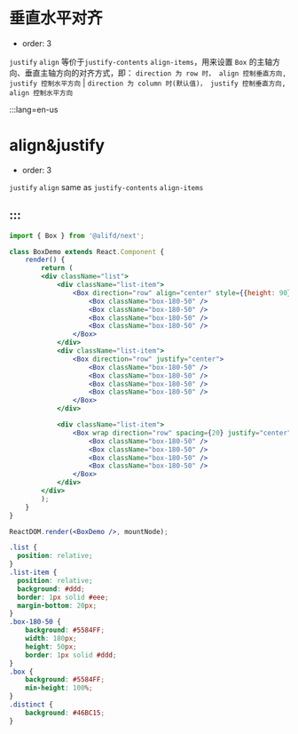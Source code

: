 # 垂直水平对齐

- order: 3

`justify` `align` 等价于`justify-contents` `align-items`，用来设置 `Box` 的主轴方向、垂直主轴方向的对齐方式，即：
`direction 为 row 时， align 控制垂直方向, justify 控制水平方向` |
`direction 为 column 时(默认值)， justify 控制垂直方向, align 控制水平方向`

:::lang=en-us
# align&justify

- order: 3

`justify` `align` same as `justify-contents` `align-items`

:::
---

````jsx
import { Box } from '@alifd/next';

class BoxDemo extends React.Component {
    render() {
        return (
        <div className="list">
            <div className="list-item">
                <Box direction="row" align="center" style={{height: 90}}>
                    <Box className="box-180-50" />
                    <Box className="box-180-50" />
                    <Box className="box-180-50" />
                    <Box className="box-180-50" />
                </Box>
            </div>
            <div className="list-item">
                <Box direction="row" justify="center">
                    <Box className="box-180-50" />
                    <Box className="box-180-50" />
                    <Box className="box-180-50" />
                    <Box className="box-180-50" />
                </Box>
            </div>

            <div className="list-item">
                <Box wrap direction="row" spacing={20} justify="center" padding={20}>
                    <Box className="box-180-50" />
                    <Box className="box-180-50" />
                    <Box className="box-180-50" />
                    <Box className="box-180-50" />
                </Box>
            </div>
        </div>
        );
    }
}

ReactDOM.render(<BoxDemo />, mountNode);
````
````css
.list {
  position: relative;
}
.list-item {
  position: relative;
  background: #ddd;
  border: 1px solid #eee;
  margin-bottom: 20px;
}
.box-180-50 {
    background: #5584FF;
    width: 180px;
    height: 50px;
    border: 1px solid #ddd;
}
.box {
    background: #5584FF;
    min-height: 100%;
}
.distinct {
    background: #46BC15;
}
````
